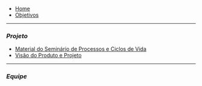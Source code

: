 - [Home](README.md)
- [Objetivos](pages/objetivo.md)

----------------------------------------------------
### _**Projeto**_

- [Material do Seminário de Processos e Ciclos de
Vida](pages/MaterialdoSemináriodoProcessoseCiclosdeVida.md)
- [Visão do Produto e Projeto](pages/VisãodoProdutoeProjeto.md)

----------------------------------------------------
### _**Equipe**_


   

